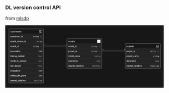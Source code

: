 ### DL version control API

from [mlsdp](https://github.com/wikibook/mlsdp)


![db schema](./img/db_schema.png)